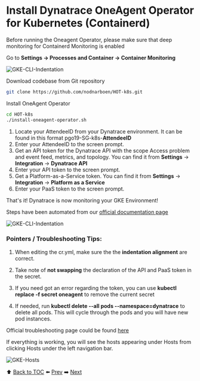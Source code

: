 # Install Dynatrace OneAgent Operator for Kubernetes (Containerd)

Before running the Oneagent Operator, please make sure that deep monitoring for Containerd Monitoring is enabled

Go to <b>Settings -> Processes and Container -> Container Monitoring</b>

![GKE-CLI-Indentation](https://github.com/Nodnarboen/HOT-k8s/blob/master/assets/Picture6.1.png)

Download codebase from Git repository

``` bash
git clone https://github.com/nodnarboen/HOT-k8s.git
```

Install OneAgent Operator

``` bash
cd HOT-k8s 
./install-oneagent-operator.sh
```

1. Locate your AttendeeID from your Dynatrace environment. 
It can be found in this format pgo19-SG-k8s-<b>AttendeeID</b>
2. Enter your AttendeeID to the screen prompt.
3. Get an API token for the Dynatrace API with the scope Access problem and event feed, metrics, and topology. 
You can find it from <b>Settings</b> -> <b>Integration</b> -> <b>Dynatrace API</b> 
4. Enter your API token to the screen prompt.
5. Get a Platform-as-a-Service token. You can find it from <b>Settings</b> -> <b>Integration</b> -> <b>Platform as a Service</b>
6. Enter your PaaS token to the screen prompt.

That's it! Dynatrace is now monitoring your GKE Environment!

Steps have been automated from our [official documentation page](https://www.dynatrace.com/support/help/technology-support/cloud-platforms/google-cloud-platform/google-kubernetes-engine/deploy-oneagent-on-google-kubernetes-engine-clusters/)

![GKE-CLI-Indentation](https://github.com/Nodnarboen/HOT-k8s/blob/master/assets/Picture7.png)

### Pointers / Troubleshooting Tips:

1. When editing the cr.yml, make sure the the <b>indentation alignment</b> are correct.

2. Take note of <b>not swapping</b> the declaration of the API and PaaS token in the secret. 

3. If you need got an error regarding the token, you can use <b>kubectl replace -f secret oneagent</b> to remove the current secret

4. If needed, run <b>kubectl delete --all pods --namespace=dynatrace</b> to delete all pods. This will cycle through the pods and you will have new pod instances.

Official troubleshooting page could be found [here](https://www.dynatrace.com/support/help/technology-support/cloud-platforms/google-cloud-platform/google-kubernetes-engine/installation-and-operation/full-stack/troubleshoot-oneagent-on-google-kubernetes-engine/)

If everything is working, you will see the hosts appearing under Hosts from clicking Hosts under the left navigation bar.

![GKE-Hosts](https://github.com/Nodnarboen/HOT-k8s/blob/master/assets/Picture7.1.png)

:arrow_up: [Back to TOC](/README.md) :arrow_left: [Prev](../lab1/README.md)   :arrow_right: [Next](../lab3/README.md)  

